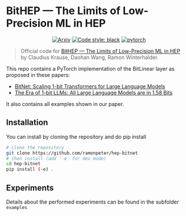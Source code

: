 # BitHEP — The Limits of Low-Precision ML in HEP

<p align="center">
<a href="https://arxiv.org/abs/2504.03387"><img alt="Arxiv" src="https://img.shields.io/badge/arXiv-2504.03387-b31b1b.svg"></a>
<a href="https://github.com/psf/black"><img alt="Code style: black" src="https://img.shields.io/badge/code%20style-black-000000.svg"></a>
<a href="https://pytorch.org"><img alt="pytorch" src="https://img.shields.io/badge/PyTorch-2.0-DC583A.svg?style=flat&logo=pytorch"></a>
</p>

> Official code for [BitHEP — The Limits of Low-Precision ML in HEP](https://arxiv.org/abs/2504.03387)  
by Claudius Krause, Daohan Wang, Ramon Winterhalder.

This repo contains a PyTorch implementation of the BitLinear layer as proposed in these papers:

- [BitNet: Scaling 1-bit Transformers for Large Language Models](2310.11453)
- [The Era of 1-bit LLMs: All Large Language Models are in 1.58 Bits](https://arxiv.org/abs/2402.17764)

It also contains all examples shown in our paper.

## Installation

You can install by cloning the repository and do pip install

```sh
# clone the repository
git clone https://github.com/ramonpeter/hep-bitnet
# then install (add '-e' for dev mode)
cd hep-bitnet
pip install (-e) .
```

## Experiments

Details about the performed experiments can be found in the subfolder `examples`
